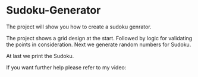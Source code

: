 # Sudoku-Generator
The project will show you how to create a sudoku genrator.

The project shows a grid design at the start.
Followed by logic for validating the points in consideration.
Next we generate random numbers for Sudoku.

At last we print the Sudoku.

If you want further help please refer to my video: 
